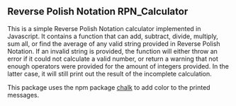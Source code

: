 ## Reverse Polish Notation RPN_Calculator

This is a simple Reverse Polish Notation calculator implemented in Javascript. It
contains a function that can add, subtract, divide, multiply, sum all, or find the
average of any valid string provided in Reverse Polish Notation. If an invalid string
is provided, the function will either throw an error if it could not calculate a valid
number, or return a warning that not enough operators were provided for the amount
of integers provided. In the latter case, it will still print out the result of the
incomplete calculation.

This package uses the npm package [chalk](https://www.npmjs.com/package/chalk) to
add color to the printed messages.
